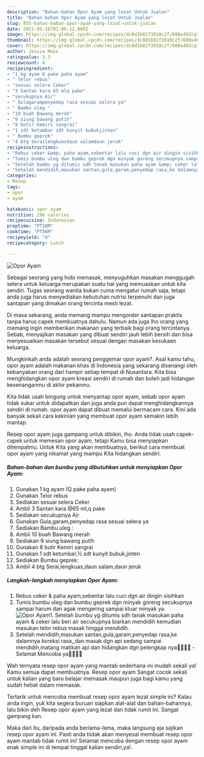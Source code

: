 ```yaml
---
description: "Bahan-bahan Opor Ayam yang lezat Untuk Jualan"
title: "Bahan-bahan Opor Ayam yang lezat Untuk Jualan"
slug: 855-bahan-bahan-opor-ayam-yang-lezat-untuk-jualan
date: 2021-05-16T01:06:12.805Z
image: https://img-global.cpcdn.com/recipes/dc0d1b81f3910c2f/680x482cq70/opor-ayam-foto-resep-utama.jpg
thumbnail: https://img-global.cpcdn.com/recipes/dc0d1b81f3910c2f/680x482cq70/opor-ayam-foto-resep-utama.jpg
cover: https://img-global.cpcdn.com/recipes/dc0d1b81f3910c2f/680x482cq70/opor-ayam-foto-resep-utama.jpg
author: Jessie Moss
ratingvalue: 3.3
reviewcount: 4
recipeingredient:
- "1 kg ayam Q pake paha ayam"
- " Telor rebus"
- "sesuai selera Ceker"
- "3 Santan kara 65 mlq pake"
- "secukupnya Air"
- " Gulagarampenyedap rasa sesuai selera ya"
- " Bambu uleg "
- "10 buah Bawang merah"
- "9 siung bawang putih"
- "8 butir Kemiri sangrai"
- "1 sdt ketumbar sdt kunyit bubukjinten"
- " Bumbu geprek"
- "4 btg Serailengkuasdaun salamdaun jeruk"
recipeinstructions:
- "Rebus ceker &amp; paha ayam,sebentar lalu cuci dgn air dingin sisihkan"
- "Tumis bumbu uleg dan bumbu geprek dgn minyak goreng secukupnya sampai harum dan agak mengering sampai kluar minyak ya."
- "Setelah bumbu yg ditumis sdh tanak masukan paha ayam &amp; ceker lalu beri air secukupnya biarkan mendidih kemudian masukan telor rebus masak hingga mendidih."
- "Setelah mendidih,masukan santan,gula,garam,penyedap rasa,ke dalamnya koreksi rasa,,dan masak dgn api sedang sampai mendidih,matang matikan api dan hidangkan dgn pelengkap nya🙏🏻💜💜 Selamat Mencoba ya👌🏻👌🏻"
categories:
- Resep
tags:
- opor
- ayam

katakunci: opor ayam 
nutrition: 296 calories
recipecuisine: Indonesian
preptime: "PT18M"
cooktime: "PT56M"
recipeyield: "4"
recipecategory: Lunch

---
```



![Opor Ayam](https://img-global.cpcdn.com/recipes/dc0d1b81f3910c2f/680x482cq70/opor-ayam-foto-resep-utama.jpg)

Sebagai seorang yang hobi memasak, menyuguhkan masakan menggugah selera untuk keluarga merupakan suatu hal yang memuaskan untuk kita sendiri. Tugas seorang  wanita bukan cuma mengatur rumah saja, tetapi anda juga harus menyediakan kebutuhan nutrisi terpenuhi dan juga santapan yang dimakan orang tercinta mesti lezat.

Di masa  sekarang, anda memang mampu mengorder santapan praktis tanpa harus capek membuatnya dahulu. Namun ada juga lho orang yang memang ingin memberikan makanan yang terbaik bagi orang tercintanya. Sebab, menyajikan masakan yang dibuat sendiri jauh lebih bersih dan bisa menyesuaikan masakan tersebut sesuai dengan masakan kesukaan keluarga. 



Mungkinkah anda adalah seorang penggemar opor ayam?. Asal kamu tahu, opor ayam adalah makanan khas di Indonesia yang sekarang disenangi oleh kebanyakan orang dari hampir setiap tempat di Nusantara. Kita bisa menghidangkan opor ayam kreasi sendiri di rumah dan boleh jadi hidangan kesenanganmu di akhir pekanmu.

Kita tidak usah bingung untuk menyantap opor ayam, sebab opor ayam tidak sukar untuk didapatkan dan juga anda pun dapat menghidangkannya sendiri di rumah. opor ayam dapat dibuat memalui bermacam cara. Kini ada banyak sekali cara kekinian yang membuat opor ayam semakin lebih mantap.

Resep opor ayam juga gampang untuk dibikin, lho. Anda tidak usah capek-capek untuk memesan opor ayam, tetapi Kamu bisa menyiapkan ditempatmu. Untuk Kita yang akan membuatnya, berikut cara membuat opor ayam yang nikamat yang mampu Kita hidangkan sendiri.

<!--inarticleads1-->

##### Bahan-bahan dan bumbu yang dibutuhkan untuk menyiapkan Opor Ayam:

1. Gunakan 1 kg ayam (Q pake paha ayam)
1. Gunakan  Telor rebus
1. Sediakan sesuai selera Ceker
1. Ambil 3 Santan kara @65 ml,q pake
1. Sediakan secukupnya Air
1. Gunakan  Gula,garam,penyedap rasa sesuai selera ya
1. Sediakan  Bambu uleg :
1. Ambil 10 buah Bawang merah
1. Sediakan 9 siung bawang putih
1. Gunakan 8 butir Kemiri sangrai
1. Gunakan 1 sdt ketumbar,½ sdt kunyit bubuk,jinten
1. Sediakan  Bumbu geprek:
1. Ambil 4 btg Serai,lengkuas,daun salam,daun jeruk




<!--inarticleads2-->

##### Langkah-langkah menyiapkan Opor Ayam:

1. Rebus ceker &amp; paha ayam,sebentar lalu cuci dgn air dingin sisihkan
1. Tumis bumbu uleg dan bumbu geprek dgn minyak goreng secukupnya sampai harum dan agak mengering sampai kluar minyak ya.
<img src="//assets-global.cpcdn.com/assets/icons/button_play-2c75c40dde080a61004c1f40b05d8f140eaff45d7e9e6481dc71c63d2e7c4909.png" alt="Opor Ayam">1. Setelah bumbu yg ditumis sdh tanak masukan paha ayam &amp; ceker lalu beri air secukupnya biarkan mendidih kemudian masukan telor rebus masak hingga mendidih.
1. Setelah mendidih,masukan santan,gula,garam,penyedap rasa,ke dalamnya koreksi rasa,,dan masak dgn api sedang sampai mendidih,matang matikan api dan hidangkan dgn pelengkap nya🙏🏻💜💜 - Selamat Mencoba ya👌🏻👌🏻




Wah ternyata resep opor ayam yang mantab sederhana ini mudah sekali ya! Kamu semua dapat membuatnya. Resep opor ayam Sangat cocok sekali untuk kalian yang baru belajar memasak maupun juga bagi kamu yang sudah hebat dalam memasak.

Tertarik untuk mencoba membuat resep opor ayam lezat simple ini? Kalau anda ingin, yuk kita segera buruan siapkan alat-alat dan bahan-bahannya, lalu bikin deh Resep opor ayam yang lezat dan tidak rumit ini. Sangat gampang kan. 

Maka dari itu, daripada anda berlama-lama, maka langsung aja sajikan resep opor ayam ini. Pasti anda tiidak akan menyesal membuat resep opor ayam mantab tidak rumit ini! Selamat mencoba dengan resep opor ayam enak simple ini di tempat tinggal kalian sendiri,ya!.

